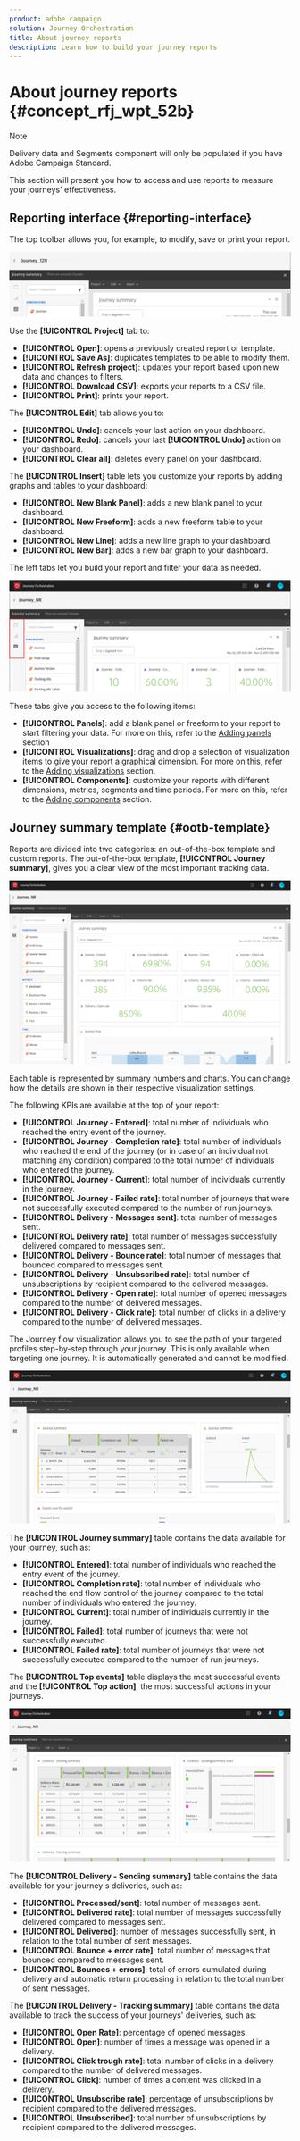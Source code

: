 ```yaml
---
product: adobe campaign
solution: Journey Orchestration
title: About journey reports
description: Learn how to build your journey reports
---
```


# About journey reports {#concept_rfj_wpt_52b}

>[!NOTE]
>
>Delivery data and Segments component will only be populated if you have Adobe Campaign Standard.

This section will present you how to access and use reports to measure your journeys' effectiveness.

## Reporting interface {#reporting-interface}

The top toolbar allows you, for example, to modify, save or print your report.

![](../assets/dynamic_report_toolbar.png)

Use the **[!UICONTROL Project]** tab to:

* **[!UICONTROL Open]**: opens a previously created report or template.
* **[!UICONTROL Save As]**: duplicates templates to be able to modify them.
* **[!UICONTROL Refresh project]**: updates your report based upon new data and changes to filters.
* **[!UICONTROL Download CSV]**: exports your reports to a CSV file.
* **[!UICONTROL Print]**: prints your report.

The **[!UICONTROL Edit]** tab allows you to:

* **[!UICONTROL Undo]**: cancels your last action on your dashboard.
* **[!UICONTROL Redo]**: cancels your last **[!UICONTROL Undo]** action on your dashboard.
* **[!UICONTROL Clear all]**: deletes every panel on your dashboard.

The **[!UICONTROL Insert]** table lets you customize your reports by adding graphs and tables to your dashboard:

* **[!UICONTROL New Blank Panel]**: adds a new blank panel to your dashboard.
* **[!UICONTROL New Freeform]**: adds a new freeform table to your dashboard.
* **[!UICONTROL New Line]**: adds a new line graph to your dashboard.
* **[!UICONTROL New Bar]**: adds a new bar graph to your dashboard.

The left tabs let you build your report and filter your data as needed.

![](../assets/dynamic_report_interface.png)

These tabs give you access to the following items:

* **[!UICONTROL Panels]**: add a blank panel or freeform to your report to start filtering your data. For more on this, refer to the [Adding panels](../reporting/creating-your-journey-reports.md#adding-panels) section
* **[!UICONTROL Visualizations]**: drag and drop a selection of visualization items to give your report a graphical dimension. For more on this, refer to the [Adding visualizations](../reporting/creating-your-journey-reports.md#adding-visualizations) section.
* **[!UICONTROL Components]**: customize your reports with different dimensions, metrics, segments and time periods. For more on this, refer to the [Adding components](../reporting/creating-your-journey-reports.md#adding-components) section.

## Journey summary template {#ootb-template}

Reports are divided into two categories: an out-of-the-box template and custom reports.
The out-of-the-box template, **[!UICONTROL Journey summary]**, gives you a clear view of the most important tracking data.

 ![](../assets/dynamic_report_journey_8.png)

Each table is represented by summary numbers and charts. You can change how the details are shown in their respective visualization settings.

 The following KPIs are available at the top of your report:

* **[!UICONTROL Journey - Entered]**: total number of individuals who reached the entry event of the journey.
* **[!UICONTROL Journey - Completion rate]**: total number of individuals who reached the end of the journey (or in case of an individual not matching any condition) compared to the total number of individuals who entered the journey.
* **[!UICONTROL Journey - Current]**: total number of individuals currently in the journey.
* **[!UICONTROL Journey - Failed rate]**: total number of journeys that were not successfully executed compared to the number of run journeys.
* **[!UICONTROL Delivery - Messages sent]**: total number of messages sent.
* **[!UICONTROL Delivery rate]**: total number of messages successfully delivered compared to messages sent.
* **[!UICONTROL Delivery - Bounce rate]**: total number of messages that bounced compared to messages sent.
* **[!UICONTROL Delivery - Unsubscribed rate]**: total number of unsubscriptions by recipient compared to the delivered messages.
* **[!UICONTROL Delivery - Open rate]**: total number of opened messages compared to the number of delivered messages.
* **[!UICONTROL Delivery - Click rate]**: total number of clicks in a delivery compared to the number of delivered messages.

The Journey flow visualization allows you to see the path of your targeted profiles step-by-step through your journey. This is only available when targeting one journey. It is automatically generated and cannot be modified.

 ![](../assets/dynamic_report_journey_10.png)

The **[!UICONTROL Journey summary]** table contains the data available for your journey, such as:

* **[!UICONTROL Entered]**: total number of individuals who reached the entry event of the journey.
* **[!UICONTROL Completion rate]**: total number of individuals who reached the end flow control of the journey compared to the total number of individuals who entered the journey.
* **[!UICONTROL Current]**: total number of individuals currently in the journey.
* **[!UICONTROL Failed]**: total number of journeys that were not successfully executed.
* **[!UICONTROL Failed rate]**: total number of journeys that were not successfully executed compared to the number of run journeys.

The **[!UICONTROL Top events]** table displays the most successful events and the **[!UICONTROL Top action]**, the most successful actions in your journeys.

 ![](../assets/dynamic_report_journey_11.png)

The **[!UICONTROL Delivery - Sending summary]** table contains the data available for your journey's deliveries, such as:

* **[!UICONTROL Processed/sent]**: total number of messages sent.
* **[!UICONTROL Delivered rate]**: total number of messages successfully delivered compared to messages sent.
* **[!UICONTROL Delivered]**: number of messages successfully sent, in relation to the total number of sent messages.
* **[!UICONTROL Bounce + error rate]**: total number of messages that bounced compared to messages sent.
* **[!UICONTROL Bounces + errors]**: total of errors cumulated during delivery and automatic return processing in relation to the total number of sent messages.

The **[!UICONTROL Delivery - Tracking summary]** table contains the data available to track the success of your journeys' deliveries, such as:

* **[!UICONTROL Open Rate]**: percentage of opened messages.
* **[!UICONTROL Open]**: number of times a message was opened in a delivery.
* **[!UICONTROL Click trough rate]**: total number of clicks in a delivery compared to the number of delivered messages.
* **[!UICONTROL Click]**: number of times a content was clicked in a delivery.
* **[!UICONTROL Unsubscribe rate]**: percentage of unsubscriptions by recipient compared to the delivered messages.
* **[!UICONTROL Unsubscribed]**: total number of unsubscriptions by recipient compared to the delivered messages.
